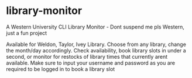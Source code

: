 # library-monitor

A Western University CLI Library Monitor - Dont suspend me pls Western, just a fun project 


Available for Weldon, Taylor, Ivey Library. Choose from any library, change the month/day accordingly. Check availability, book library slots in under a second, or monitor for restocks of library times that currently arent available. 
Make sure to input your username and password as you are required to be logged in to book a library slot
